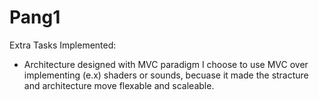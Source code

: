 # Pang1
Extra Tasks Implemented:
* Architecture designed with MVC paradigm
I choose to use MVC over implementing (e.x) shaders or sounds, becuase it made the stracture and architecture move flexable and scaleable. 
